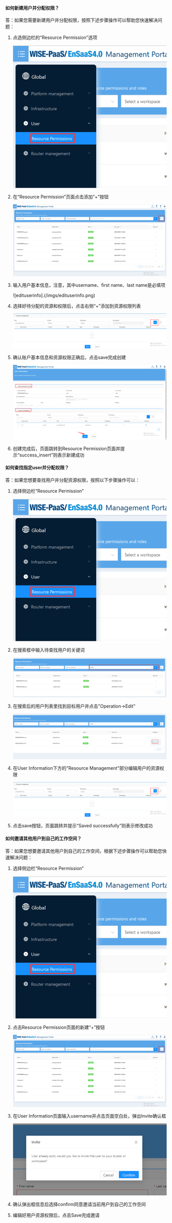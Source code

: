 ####  如何新建用户并分配权限？

答：如果您需要新建用户并分配权限，按照下述步骤操作可以帮助您快速解决问题：

1. 点选侧边栏的“Resource Permission”选项

   ![resourcepermission](./imgs/resourcepermission.png)

2. 在“Resource Permission”页面点击添加“+”按钮

   ![createbutton](./imgs/createbutton.png)

3. 输入用户基本信息，注意，其中username、first name、last name是必填项

   ![edituserinfo].(/imgs/edituserinfo.png)

4. 选择好待分配的资源和权限后，点击右侧“+”添加到资源权限列表

   ![addpermission](./imgs/addpermission.png)

5. 确认账户基本信息和资源权限正确后，点击save完成创建

   ![createuser](./imgs/createuser.png)

6. 创建完成后，页面跳转到Resource Permission页面并提示“success_insert”则表示新建成功

#### 如何查找指定user并分配权限？

答：如果您想要查找用户并分配资源权限，按照以下步骤操作可以：

1. 选择侧边栏“Resource Permission”

   ![resourcepermission](./imgs/resourcepermission.png)

2. 在搜索框中输入待查找用户的关键词

   ![searchuser](./imgs/searchuser.png)

3. 在搜索后的用户列表里找到目标用户并点击"Operation->Edit"

   ![operationedit](./imgs/operationedit.png)

4. 在User Information下方的"Resource Management"部分编辑用户的资源权限

   ![editpermission](./imgs/editpermission.png)

5. 点击save按钮，页面跳转并提示“Saved successfully”则表示修改成功

#### 如何邀请其他用户到自己的工作空间？

答：如果您想要邀请其他用户到自己的工作空间，根据下述步骤操作可以帮助您快速解决问题：

1. 选择侧边栏“Resource Permission”

   ![resourcepermission](./imgs/resourcepermission.png)

2. 点击Resource Permission页面的新建“+”按钮

   ![createbutton](./imgs/createbutton.png)

3. 在User Information页面输入username并点击页面空白处，弹出Invite确认框

   ![inviteuser](./imgs/inviteuser.png)

4. 确认弹出框信息后选择confirm同意邀请当前用户到自己的工作空间

5. 编辑好用户资源权限后，点击Save完成邀请





